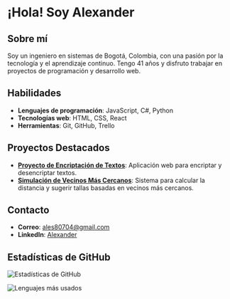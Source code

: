 # ¡Hola! Soy Alexander

## Sobre mí
Soy un ingeniero en sistemas de Bogotá, Colombia, con una pasión por la tecnología y el aprendizaje continuo. Tengo 41 años y disfruto trabajar en proyectos de programación y desarrollo web.

## Habilidades
- **Lenguajes de programación**: JavaScript, C#, Python
- **Tecnologías web**: HTML, CSS, React
- **Herramientas**: Git, GitHub, Trello

## Proyectos Destacados
- **[Proyecto de Encriptación de Textos](https://github.com/alexander92614/proyecto-encriptacion)**: Aplicación web para encriptar y desencriptar textos.
- **[Simulación de Vecinos Más Cercanos](https://github.com/alexander92614/knn-simulation)**: Sistema para calcular la distancia y sugerir tallas basadas en vecinos más cercanos.

## Contacto
- **Correo**: ales80704@gmail.com
- **LinkedIn**: [Alexander](https://www.linkedin.com/in/Alexander92614)

## Estadísticas de GitHub
![Estadísticas de GitHub](https://github-readme-stats.vercel.app/api?username=alexander92614&show_icons=true&theme=radical)

![Lenguajes más usados](https://github-readme-stats.vercel.app/api/top-langs/?username=alexander92614&layout=compact&theme=radical)


